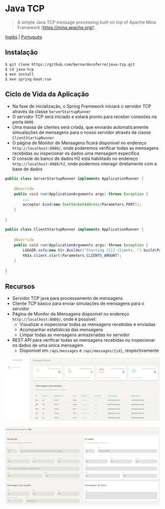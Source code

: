 # Java TCP

> A simple Java TCP message processing built on top of Apache Mina Framework (https://mina.apache.org/).

[Inglês](/README.md) | [Português](/README.pt-BR.md)

## Instalação

```shell
$ git clone https://github.com/bernardocoferre/java-tcp.git
$ cd java-tcp
$ mvn install
$ mvn spring-boot:run
```

## Ciclo de Vida da Aplicação
- Na fase de inicialização, o Spring Framework iniciará o servidor TCP através da classe `ServerStartupRunner`
- O servidor TCP será iniciado e estará pronto para receber conexões na porta `8090`
- Uma massa de clientes será criada, que enviarão automaticamente simualações de mensagens para o nosso servidor através da classe `ClientStartupRunner`
- O página de Monitor de Mensagens ficará disponível no endereço `http://localhost:8080/`, onde poderemos verificar todas as mensagens recebidas ou inspecionar os dados uma mensagem específica 
- O console do banco de dados H2 está habilitado no endereço `http://localhost:8080/h2`, onde podermos interagir diretamente com a base de dados
```java
public class ServerStartupRunner implements ApplicationRunner {

    @Override
    public void run(ApplicationArguments args) throws Exception {
        ...
        acceptor.bind(new InetSocketAddress(Parameters.PORT));
    }

}
```

```java
public class ClientStartupRunner implements ApplicationRunner {

    @Override
    public void run(ApplicationArguments args) throws Exception {
        LOGGER.info(new Str.Builder("Starting [{}] clients..").build(Parameters.CLIENTS_AMOUNT));
        this.client.start(Parameters.CLIENTS_AMOUNT);
    }

}
```

## Recursos
- Servidor TCP java para processamento de mensagens
- Cliente TCP básico para enviar simulações de mensagens para o servidor
- Página de Monitor de Mensagens disponível no endereço `http://localhost:8080/`, onde é possível:
    - Visualizar e inspecionar todas as mensagens recebidas e enviadas
    - Acompanhar estatísticas das mensagens
    - Limpar todas as mensagens armazenadas no servidor
- REST API para verificar todas as mensagens recebidas ou inspecionar os dados de uma única mensagem
    - Disponível em `/api/messages` e `/api/messages/{id}`, respectivamente
    
![Messages Monitor](/monitor.png?raw=true "Messages Monitor")
<br>
<br>
![Message Inspector](/message.png?raw=true "Message Inspector")
